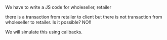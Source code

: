 We have to write a JS code for wholeseller, retailer

there is a transaction from retailer to client but there is not transaction from wholeseller to retailer. Is it possible? NO!!

We will simulate this using callbacks.
